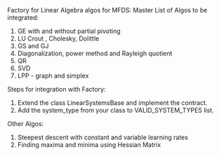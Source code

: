 Factory for Linear Algebra algos for MFDS:
Master List of Algos to be integrated:
1. GE with and without partial pivoting
2. LU  Crout , Cholesky, Dolittle
3. GS and GJ
4. Diagonalization, power method and Rayleigh quotient
5. QR
6. SVD
7. LPP - graph and simplex


Steps for integration with Factory:
1. Extend the class LinearSystemsBase and implement the contract.
2. Add the system_type from your class to VALID_SYSTEM_TYPES list.


Other Algos:
1. Steepest descent with constant and variable learning rates
2. Finding maxima and minima using Hessian Matrix

